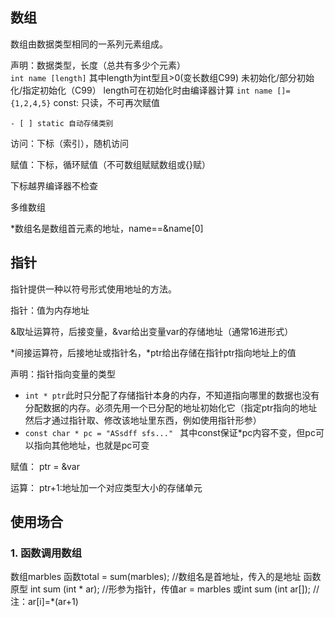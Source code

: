 ## 数组

数组由数据类型相同的一系列元素组成。

声明：数据类型，长度（总共有多少个元素）    
    `int name [length]` 其中length为int型且>0(变长数组C99)
        未初始化/部分初始化/指定初始化（C99）
        length可在初始化时由编译器计算 `int name []={1,2,4,5}`
    const: 只读，不可再次赋值

    - [ ] static 自动存储类别 

访问：下标（索引），随机访问

赋值：下标，循环赋值（不可数组赋赋数组或{}赋）

下标越界编译器不检查

多维数组

*数组名是数组首元素的地址，name==&name[0]

## 指针

指针提供一种以符号形式使用地址的方法。

指针：值为内存地址



&取址运算符，后接变量，&var给出变量var的存储地址（通常16进形式）

\*间接运算符，后接地址或指针名，*ptr给出存储在指针ptr指向地址上的值



声明：指针指向变量的类型

- `int * ptr`此时只分配了存储指针本身的内存，不知道指向哪里的数据也没有分配数据的内存。必须先用一个已分配的地址初始化它（指定ptr指向的地址然后才通过指针取、修改该地址里东西，例如使用指针形参）
- `const char * pc = "ASsdff sfs..." ` 其中const保证*pc内容不变，但pc可以指向其他地址，也就是pc可变



赋值： ptr = &var

运算： ptr+1:地址加一个对应类型大小的存储单元



## 使用场合

### 1. 函数调用数组
数组marbles
函数total = sum(marbles);   //数组名是首地址，传入的是地址
函数原型 int sum (int * ar); //形参为指针，传值ar = marbles 
    或int sum (int ar[]);
    //注：ar[i]=*(ar+1)

